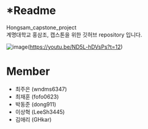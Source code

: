 # *Readme
Hongsam_capstone_project\
계명대학교 홍삼조, 캡스톤을 위한 깃허브 repository 입니다.

![image](https://user-images.githubusercontent.com/48270975/121512610-dff5e680-ca24-11eb-87dd-70a97f8a2fcd.png)(https://youtu.be/ND5L-hDVsPs?t=12)

# Member
- 최주은 (wndms6347)
- 최재훈 (fofo0623)
- 박동준 (dong911)
- 이상혁 (LeeSh3445)
- 김애리 (GHkar)
